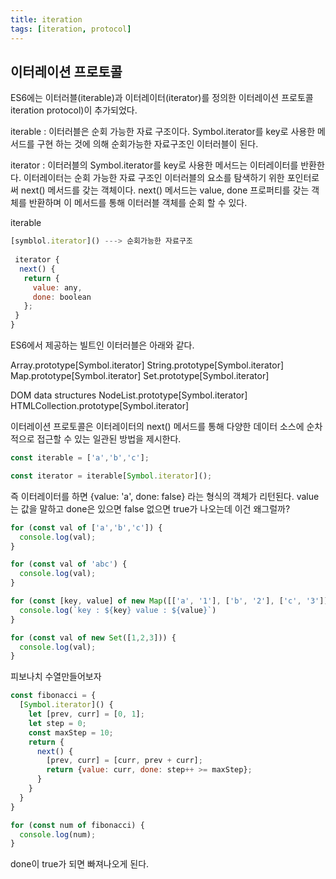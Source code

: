 ```yaml
---
title: iteration
tags: [iteration, protocol]
---
```


## 이터레이션 프로토콜

ES6에는 이터러블(iterable)과 이터레이터(iterator)를 정의한 이터레이션 프로토콜iteration protocol)이 추가되었다.

iterable : 이터러블은 순회 가능한 자료 구조이다. Symbol.iterator를 key로 사용한 메서드를 구현
하는 것에 의해 순회가능한 자료구조인 이터러블이 된다.

iterator : 이터러블의 Symbol.iterator를 key로 사용한 메서드는 이터레이터를 반환한다. 이터레이터는 순회 가능한 자료 구조인 이터러블의 요소를
탐색하기 위한 포인터로써 next() 메서드를 갖는 객체이다. next() 메서드는  value, done 프로퍼티를 갖는 객체를 반환하며 이 메서드를 통해 이터러블
객체를 순회 할 수 있다.

iterable

```js
[symblol.iterator]() ---> 순회가능한 자료구조 
 
 iterator {
  next() {
   return {
     value: any,
     done: boolean
   };
 }
}
```

ES6에서 제공하는 빌트인 이터러블은 아래와 같다.

Array.prototype[Symbol.iterator]
String.prototype[Symbol.iterator]
Map.prototype[Symbol.iterator]
Set.prototype[Symbol.iterator]

DOM data structures
NodeList.prototype[Symbol.iterator]
HTMLCollection.prototype[Symbol.iterator]

이터레이션 프로토콜은 이터레이터의 next() 메서드를 통해 다양한 데이터 소스에 순차적으로 접근할 수 있는 일관된 방법을 제시한다.


```js
const iterable = ['a','b','c'];

const iterator = iterable[Symbol.iterator]();
```

즉 이터레이터를 하면 
{value: 'a', done: false} 라는 형식의 객체가 리턴된다.
value는 값을 말하고 done은 있으면 false 없으면 true가 나오는데 이건 왜그럴까?

```js
for (const val of ['a','b','c']) {
  console.log(val);
}

for (const val of 'abc') {
  console.log(val);
}

for (const [key, value] of new Map([['a', '1'], ['b', '2'], ['c', '3']])) {
  console.log(`key : ${key} value : ${value}`)
}

for (const val of new Set([1,2,3])) {
  console.log(val);
}
```

피보나치 수열만들어보자

```js
const fibonacci = {
  [Symbol.iterator]() {
    let [prev, curr] = [0, 1];
    let step = 0;
    const maxStep = 10;
    return {
      next() {
        [prev, curr] = [curr, prev + curr];
        return {value: curr, done: step++ >= maxStep};
      }
    }
  }
}

for (const num of fibonacci) {
  console.log(num);
}
```

done이 true가 되면 빠져나오게 된다.